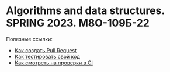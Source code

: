 # Algorithms and data structures. SPRING 2023. М8О-109Б-22

Полезные ссылки:
- [Как создать Pull Request](Labs_summary/PULL_REQUEST.md)
- [Как тестировать свой код](tools/CppTest/README.md)
- [Как смотреть на проверки в CI](tools/CI_checks.md)



